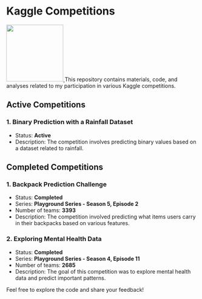 # Kaggle Competitions
<a href="https://www.kaggle.com/rafaaell/competitions">
    <img src="https://www.svgrepo.com/show/306288/kaggle.svg" width="150">
</a>
This repository contains materials, code, and analyses related to my participation in various Kaggle competitions.

## Active Competitions

### 1. Binary Prediction with a Rainfall Dataset
- Status: **Active**
- Description: The competition involves predicting binary values based on a dataset related to rainfall.

## Completed Competitions

### 1. Backpack Prediction Challenge
- Status: **Completed**
- Series: **Playground Series - Season 5, Episode 2**
- Number of teams: **3393**
- Description: The competition involved predicting what items users carry in their backpacks based on various features.

### 2. Exploring Mental Health Data
- Status: **Completed**
- Series: **Playground Series - Season 4, Episode 11**
- Number of teams: **2685**
- Description: The goal of this competition was to explore mental health data and predict important patterns.


Feel free to explore the code and share your feedback!
